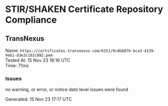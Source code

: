 # STIR/SHAKEN Certificate Repository Compliance

## TransNexus

Name: `https://certificates.transnexus.com/625J/9c4bb87b-bca3-4139-9eb1-d3e3c182c882.pem`\
Tested At: 15 Nov 23 16:16 UTC\
Time: 71ms

### Issues

no warning, or error, or notice date level issues were found

Generated: 15 Nov 23 17:17 UTC